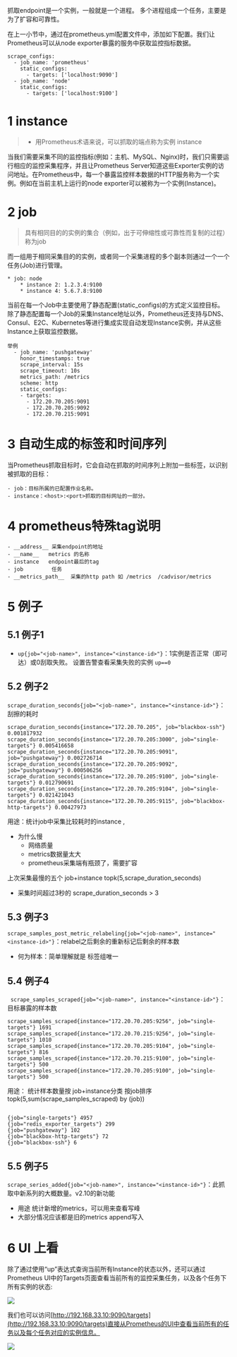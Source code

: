 

抓取endpoint是一个实例，一般就是一个进程。
多个进程组成一个任务，主要是为了扩容和可靠性。



在上一小节中，通过在prometheus.yml配置文件中，添加如下配置。我们让Prometheus可以从node exporter暴露的服务中获取监控指标数据。

```
scrape_configs:
  - job_name: 'prometheus'
    static_configs:
      - targets: ['localhost:9090']
  - job_name: 'node'
    static_configs:
      - targets: ['localhost:9100']
```


# 1 instance 

>- 用Prometheus术语来说，可以抓取的端点称为实例 instance



当我们需要采集不同的监控指标(例如：主机、MySQL、Nginx)时，我们只需要运行相应的监控采集程序，并且让Prometheus Server知道这些Exporter实例的访问地址。在Prometheus中，每一个暴露监控样本数据的HTTP服务称为一个实例。例如在当前主机上运行的node exporter可以被称为一个实例(Instance)。



# 2 job

>  具有相同目的的实例的集合（例如，出于可伸缩性或可靠性而复制的过程）称为job


而一组用于相同采集目的的实例，或者同一个采集进程的多个副本则通过一个一个任务(Job)进行管理。

```
* job: node
    * instance 2: 1.2.3.4:9100
    * instance 4: 5.6.7.8:9100
```


当前在每一个Job中主要使用了静态配置(static_configs)的方式定义监控目标。除了静态配置每一个Job的采集Instance地址以外，Prometheus还支持与DNS、Consul、E2C、Kubernetes等进行集成实现自动发现Instance实例，并从这些Instance上获取监控数据。

```
举例
  - job_name: 'pushgateway'
    honor_timestamps: true
    scrape_interval: 15s
    scrape_timeout: 10s
    metrics_path: /metrics
    scheme: http
    static_configs:
    - targets:
      - 172.20.70.205:9091
      - 172.20.70.205:9092
      - 172.20.70.215:9091
```



# 3 自动生成的标签和时间序列

当Prometheus抓取目标时，它会自动在抓取的时间序列上附加一些标签，以识别被抓取的目标：

```
- job：目标所属的已配置作业名称。
- instance：<host>:<port>抓取的目标网址的一部分。
```



# 4 prometheus特殊tag说明


```
- __address__ 采集endpoint的地址
- __name__   metrics 的名称
- instance   endpoint最后的tag
- job         任务
- __metrics_path__  采集的http path 如 /metrics  /cadvisor/metrics 
```

# 5 例子 

## 5.1 例子1 

- `up{job="<job-name>", instance="<instance-id>"}`：1实例是否正常（即可达）或0刮取失败。
设置告警查看采集失败的实例 `up==0`

## 5.2 例子2 

`scrape_duration_seconds{job="<job-name>", instance="<instance-id>"}`：刮擦的耗时

```
scrape_duration_seconds{instance="172.20.70.205", job="blackbox-ssh"} 0.001817932
scrape_duration_seconds{instance="172.20.70.205:3000", job="single-targets"} 0.005416658
scrape_duration_seconds{instance="172.20.70.205:9091", job="pushgateway"} 0.002726714
scrape_duration_seconds{instance="172.20.70.205:9092", job="pushgateway"} 0.000506256
scrape_duration_seconds{instance="172.20.70.205:9100", job="single-targets"} 0.012790691
scrape_duration_seconds{instance="172.20.70.205:9104", job="single-targets"} 0.021421043
scrape_duration_seconds{instance="172.20.70.205:9115", job="blackbox-http-targets"} 0.00427973
```

用途：统计job中采集比较耗时的instance ,


- 为什么慢
  - 网络质量
  - metrics数据量太大
  - prometheus采集端有瓶颈了，需要扩容


上次采集最慢的五个 job+instance topk(5,scrape_duration_seconds)
- 采集时间超过3秒的 scrape_duration_seconds > 3


## 5.3 例子3 

`scrape_samples_post_metric_relabeling{job="<job-name>", instance="<instance-id>"}`：relabel之后剩余的重新标记后剩余的样本数
- 何为样本：简单理解就是 标签组唯一 

## 5.4 例子4 

` scrape_samples_scraped{job="<job-name>", instance="<instance-id>"}`：目标暴露的样本数

```
scrape_samples_scraped{instance="172.20.70.205:9256", job="single-targets"} 1691
scrape_samples_scraped{instance="172.20.70.215:9256", job="single-targets"} 1010
scrape_samples_scraped{instance="172.20.70.205:9104", job="single-targets"} 816
scrape_samples_scraped{instance="172.20.70.215:9100", job="single-targets"} 500
scrape_samples_scraped{instance="172.20.70.205:9100", job="single-targets"} 500
```


用途： 统计样本数量按 job+instance分类
按job排序 topk(5,sum(scrape_samples_scraped) by (job))

```

{job="single-targets"} 4957
{job="redis_exporter_targets"} 299
{job="pushgateway"} 102
{job="blackbox-http-targets"} 72
{job="blackbox-ssh"} 6

```

## 5.5 例子5 
 
 `scrape_series_added{job="<job-name>", instance="<instance-id>"}`：此抓取中新系列的大概数量。v2.10的新功能
  - 用途 统计新增的metrics，可以用来查看写峰
  - 大部分情况应该都是旧的metrics append写入




# 6 UI 上看 

除了通过使用“up”表达式查询当前所有Instance的状态以外，还可以通过Prometheus UI中的Targets页面查看当前所有的监控采集任务，以及各个任务下所有实例的状态:

![](https://yunlzheng.gitbook.io/~gitbook/image?url=https%3A%2F%2F2416223964-files.gitbook.io%2F%7E%2Ffiles%2Fv0%2Fb%2Fgitbook-legacy-files%2Fo%2Fassets%252F-LBdoxo9EmQ0bJP2BuUi%252F-LPS8BVjkRvEjV8HmbBi%252F-LPS8D3XxcvpXC77SD3b%252Fprometheus_ui_targets.png%3Fgeneration%3D1540234733488865%26alt%3Dmedia&width=768&dpr=4&quality=100&sign=d9425f80&sv=1)



我们也可以访问[http://192.168.33.10:9090/targets](http://192.168.33.10:9090/targets)直接从Prometheus的UI中查看当前所有的任务以及每个任务对应的实例信息。

![](https://yunlzheng.gitbook.io/~gitbook/image?url=https%3A%2F%2F2416223964-files.gitbook.io%2F%7E%2Ffiles%2Fv0%2Fb%2Fgitbook-legacy-files%2Fo%2Fassets%252F-LBdoxo9EmQ0bJP2BuUi%252F-LPS8BVjkRvEjV8HmbBi%252F-LPS8D3ZspZkWr1CZto5%252Fprometheus_ui_targets_status.png%3Fgeneration%3D1540234733638602%26alt%3Dmedia&width=768&dpr=4&quality=100&sign=2961c514&sv=1)


